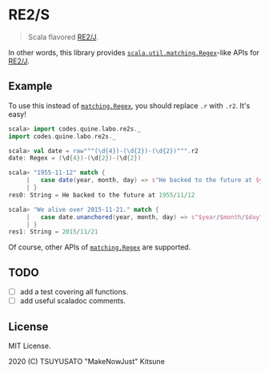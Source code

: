 # RE2/S

> Scala flavored [RE2/J][].

In other words, this library provides [`scala.util.matching.Regex`][`matching.Regex`]-like APIs for [RE2/J][].

[RE2/J]: https://github.com/google/re2j
[`matching.Regex`]: https://www.scala-lang.org/api/current/scala/util/matching/Regex.html

## Example

To use this instead of [`matching.Regex`][], you should replace `.r` with `.r2`.
It's easy!

```scala
scala> import codes.quine.labo.re2s._
import codes.quine.labo.re2s._

scala> val date = raw"""(\d{4})-(\d{2})-(\d{2})""".r2
date: Regex = (\d{4})-(\d{2})-(\d{2})

scala> "1955-11-12" match {
     |   case date(year, month, day) => s"He backed to the future at $year/$month/$day"
     | }
res0: String = He backed to the future at 1955/11/12

scala> "We alive over 2015-11-21." match {
     |   case date.unanchored(year, month, day) => s"$year/$month/$day"
     | }
res1: String = 2015/11/21
```

Of course, other APIs of [`matching.Regex`][] are supported.

## TODO

- [ ] add a test covering all functions.
- [ ] add useful scaladoc comments.

## License

MIT License.

2020 (C) TSUYUSATO "MakeNowJust" Kitsune
